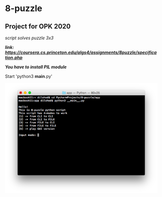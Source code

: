 # 8-puzzle

## Project for OPK 2020

*script solves puzzle 3x3*

***link: https://coursera.cs.princeton.edu/algs4/assignments/8puzzle/specification.php***

***You have to install PIL module***

Start 'python3 __main__.py'

![image](cli_interface.png)
